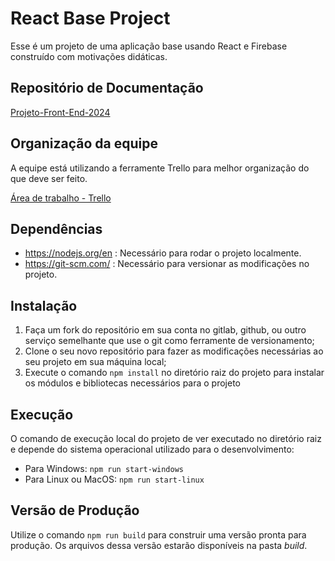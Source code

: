# React Base Project

Esse é um projeto de uma aplicação base usando React e Firebase construído com motivações didáticas.

## Repositório de Documentação

[Projeto-Front-End-2024](https://github.com/Maffezzoli/Projeto-Front-End-2024)

## Organização da equipe

A equipe está utilizando a ferramente Trello para melhor organização do que deve ser feito.

[Área de trabalho - Trello](https://trello.com/b/2o6qwtDK/desenvolvimento-api-dosimagem)

## Dependências

- https://nodejs.org/en : Necessário para rodar o projeto localmente.
- https://git-scm.com/ : Necessário para versionar as modificações no projeto.


## Instalação

1. Faça um fork do repositório em sua conta no gitlab, github, ou outro serviço semelhante que use o git como ferramente de versionamento; 
2. Clone o seu novo repositório para fazer as modificações necessárias ao seu projeto em sua máquina local;
3. Execute o comando `npm install` no diretório raiz do projeto para instalar os módulos e bibliotecas necessários para o projeto

## Execução

O comando de execução local do projeto de ver executado no diretório raiz e depende do sistema operacional utilizado para o desenvolvimento:

- Para Windows: `npm run start-windows`
- Para Linux ou MacOS: `npm run start-linux`

## Versão de Produção

Utilize o comando `npm run build` para construir uma versão pronta para produção. Os arquivos dessa versão estarão disponíveis na pasta *build*.
